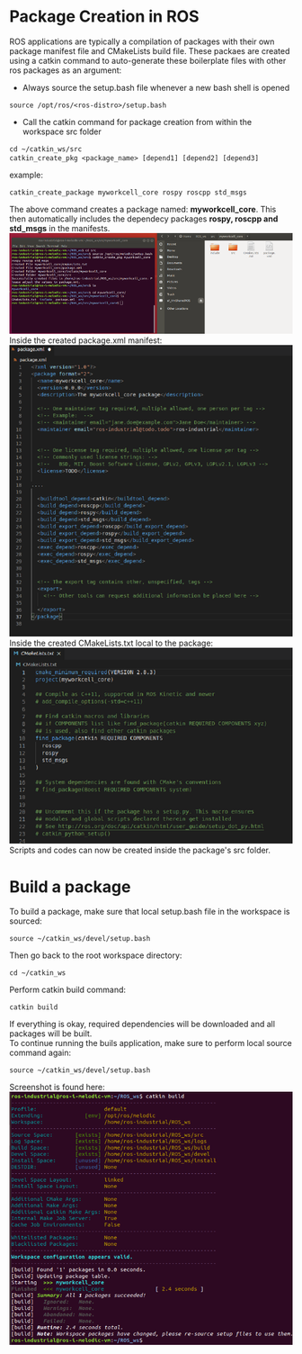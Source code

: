 # Package Creation in ROS 
ROS applications are typically a compilation of packages with their own package manifest file and CMakeLists build file. 
These packaes are created using a catkin command to auto-generate these boilerplate files with other ros packages as an argument:
* Always source the setup.bash file whenever a new bash shell is opened
```
source /opt/ros/<ros-distro>/setup.bash
```
* Call the catkin command for package creation from within the workspace src folder
```
cd ~/catkin_ws/src
catkin_create_pkg <package_name> [depend1] [depend2] [depend3] 
```
example:
```
catkin_create_package myworkcell_core rospy roscpp std_msgs
```
The above command creates a package named: <b>myworkcell_core</b>.
This then automatically includes the dependecy packages <b>rospy, roscpp and std_msgs</b> in the manifests.
  ![alt-text](../images/package_creation.PNG?raw=True)</br>
Inside the created package.xml manifest:  
  ![alt-text](../images/pkg_xml.PNG?raw=True)  
Inside the created CMakeLists.txt local to the package:  
  ![alt-text](../images/pkg_makefile.PNG?raw=True)  
Scripts and codes can now be created inside the package's src folder.  

# Build a package
To build a package, make sure that local setup.bash file in the workspace is sourced:  
```
source ~/catkin_ws/devel/setup.bash
```
Then go back to the root workspace directory:   
```
cd ~/catkin_ws
```
Perform catkin build command:
```
catkin build
```
If everything is okay, required dependencies will be downloaded and all packages will be built.  
To continue running the buils application, make sure to perform local source command again:  
```
source ~/catkin_ws/devel/setup.bash

```
Screenshot is found here:  
![alt-text](../images/package_build.PNG?raw=True) 

